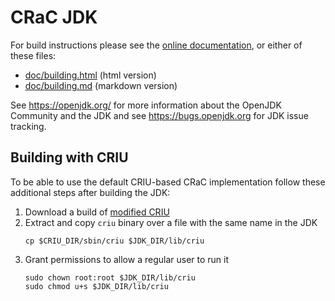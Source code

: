 # CRaC JDK

For build instructions please see the
[online documentation](https://openjdk.org/groups/build/doc/building.html),
or either of these files:

- [doc/building.html](doc/building.html) (html version)
- [doc/building.md](doc/building.md) (markdown version)

See <https://openjdk.org/> for more information about the OpenJDK
Community and the JDK and see <https://bugs.openjdk.org> for JDK issue
tracking.

## Building with CRIU

To be able to use the default CRIU-based CRaC implementation follow these
additional steps after building the JDK:

1. Download a build of [modified CRIU](https://github.com/CRaC/criu/releases/tag/release-1.4)
2. Extract and copy `criu` binary over a file with the same name in the JDK
   ```
   cp $CRIU_DIR/sbin/criu $JDK_DIR/lib/criu
   ```
3. Grant permissions to allow a regular user to run it
   ```
   sudo chown root:root $JDK_DIR/lib/criu
   sudo chmod u+s $JDK_DIR/lib/criu
   ```

